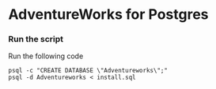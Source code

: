 # AdventureWorks for Postgres
### Run the script

Run the following code

	psql -c "CREATE DATABASE \"Adventureworks\";"
	psql -d Adventureworks < install.sql
